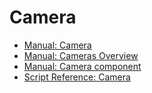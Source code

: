 # Camera

* [Manual: Camera](https://docs.unity3d.com/Manual/Cameras.html)
* [Manual: Cameras Overview](https://docs.unity3d.com/Manual/CamerasOverview.html)
* [Manual: Camera component](https://docs.unity3d.com/Manual/class-Camera.html)
* [Script Reference: Camera](https://docs.unity3d.com/ScriptReference/Camera.html)